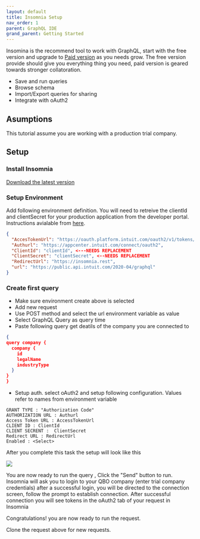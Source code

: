 ```yaml
---
layout: default
title: Insomnia Setup
nav_order: 1
parent: GraphQL IDE
grand_parent: Getting Started
---
```


Insomina is the recommend tool to work with GraphQL,  start with the free version and upgrade to [Paid version](https://insomnia.rest/pricing/) as you needs grow. The free version provide should give you everything thing you need, paid version is geared towards stronger collatoration.
* Save and run queries
* Browse schema 
* Import/Export queries for sharing
* Integrate with oAuth2

## Asumptions
This tutorial assume you are working with a production trial company.

## Setup

### Install Insomnia
[Download the latest version](https://insomnia.rest/download/)

### Setup Environment

Add following environment definition. You will need to retreive the clientId and clientSecret for your production application from the developer portal. Instructions avialable from [here](https://developer.intuit.com/app/developer/qbo/docs/build-your-first-app). 

```json
{
  "AccesTokenUrl": "https://oauth.platform.intuit.com/oauth2/v1/tokens/bearer",
  "Authurl": "https://appcenter.intuit.com/connect/oauth2",
  "ClientId": "clientId", <---NEEDS REPLACEMENT
  "ClientSecret": "clientSecret", <--NEEDS REPLACEMENT
  "RedirectUrl": "https://insomnia.rest",
  "url": "https://public.api.intuit.com/2020-04/graphql"
}
```

### Create first query

* Make sure environment create above is selected
* Add new request
* Use POST method and select the url environment variable as value
* Select GraphQL Query as query time
* Paste following query get deatils of the company you are connected to

```json
{
query company {
  company {
    id
    legalName
    industryType	
  }
}
}
```
* Setup auth. select oAuth2 and setup following configuration.  Values refer to names from environment variable
```
GRANT TYPE : "Authorization Code"
AUTHORIZATION URL : Authurl
Access Token URL : AccessTokenUrl
CLIENT ID : ClientId
CLIENT SECRENT :  ClientSecret
Redirect URL : RedirectUrl
Enabled : <Select> 
```

After you complete this task the setup will look like this 

![](/intuit-api-docs/assets/images/oauth2.png)


You are now ready to run the query , Click the "Send" button to run.
Insomnia will ask you to login to your QBO company (enter trial company credentials)
after a successful login, you will be directed to the connection screen, follow the prompt to establish connection.
After successful connection you will see tokens in the oAuth2 tab of your request in Insomnia

Congratulations! you are now ready to run the request.

Clone the request above for new requests.


